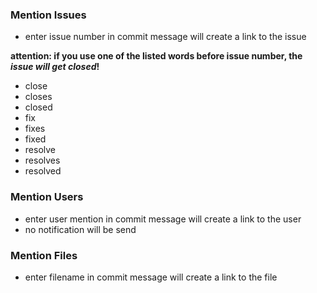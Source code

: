 ### Mention Issues
- enter issue number in commit message will create a link to the issue

**attention: if you use one of the listed words before issue number, the _issue will get closed_!**
- close
- closes
- closed
- fix
- fixes
- fixed
- resolve
- resolves
- resolved

### Mention Users
- enter user mention in commit message will create a link to the user
- no notification will be send

### Mention Files
- enter filename in commit message will create a link to the file
